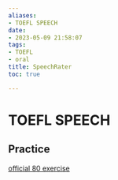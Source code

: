 ```yaml
---
aliases:
- TOEFL SPEECH
date:
- 2023-05-09 21:58:07
tags:
- TOEFL
- oral
title: SpeechRater
toc: true

---
```


# TOEFL SPEECH

## Practice

[official 80 exercise](https://toefl.kmf.com/speak/gold/1/1)


